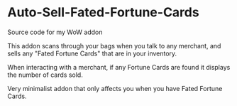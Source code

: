 # Auto-Sell-Fated-Fortune-Cards
Source code for my WoW addon

This addon scans through your bags when you talk to any merchant, and sells any "Fated Fortune Cards" that are in your inventory.

When interacting with a merchant, if any Fortune Cards are found it displays the number of cards sold.

Very minimalist addon that only affects you when you have Fated Fortune Cards.
